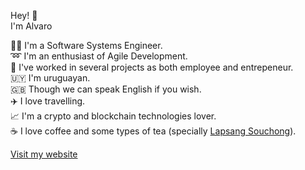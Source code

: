 Hey! 👋
<br>
I'm Alvaro

👨‍💻 I'm a Software Systems Engineer. <br>
➿ I'm an enthusiast of Agile Development. <br>
🧩 I've worked in several projects as both employee and entrepeneur. <br>
🇺🇾 I'm uruguayan. <br>
🇬🇧 Though we can speak English if you wish. <br>
✈️ I love travelling. <br>
📈 I'm a crypto and blockchain technologies lover. <br>
☕ I love coffee and some types of tea (specially [Lapsang Souchong](https://en.wikipedia.org/wiki/Lapsang_souchong)). <br>

[Visit my website](https://alvaroscelza.github.io/)
